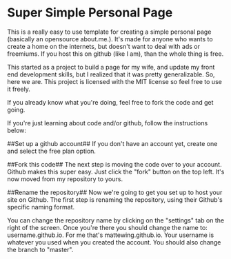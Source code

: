 Super Simple Personal Page
===================

This is a really easy to use template for creating a simple personal page (basically an opensource about.me.). It's made for anyone who wants to create a home on the internets, but doesn't want to deal with ads or freemiums. If you host this on github (like I am), than the whole thing is free.  

This started as a project to build a page for my wife, and update my front end development skills, but I realized that it was pretty generalizable. So, here we are. This project is licensed with the MIT license so feel free to use it freely.

If you already know what you're doing, feel free to fork the code and get going. 

If you're just learning about code and/or github, follow the instructions below:

##Set up a github account##
If you don't have an account yet, create one and select the free plan option.

##Fork this code##
The next step is moving the code over to your account. Github makes this super easy. Just click the "fork" button on the top left. It's now moved from my repository to yours. 

##Rename the repository##
Now we're going to get you set up to host your site on Github. The first step is renaming the repository, using their Github's specific naming format.

You can change the repository name by clicking on the "settings" tab on the right of the screen. Once you're there you should change the name to: username.github.io. For me that's mattewing.github.io. Your username is whatever you used when you created the account. You should also change the branch to "master".